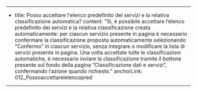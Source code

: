 ---
  - title: Posso accettare l'elenco predefinito dei servizi e la relativa classificazione automatica?
    content: "Sì, è possibile accettare l’elenco predefinito dei servizi e la relativa classificazione creata automaticamente: per ciascun servizio presente in pagina è necessario confermare la classificazione proposta automaticamente selezionando “Confermo” in ciascun servizio, senza integrare o modificare la lista di servizi presente in pagina. Una volta accettate tutte le classificazioni automatiche, è necessario inviare la classificazione tramite il bottone presente sul fondo della pagina “Classificazione dati e servizi”, confermando l’azione quando richiesto."
    anchorLink: 012_Possoaccettarelelencopred
---